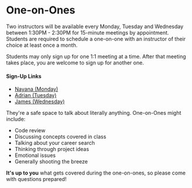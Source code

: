 # One-on-Ones

Two instructors will be available every Monday, Tuesday and Wednesday between 1:30PM - 2:30PM for 15-minute meetings by appointment. Students are required to schedule a one-on-one with an instructor of their choice at least once a month.

Students may only sign up for one 1:1 meeting at a time. After that meeting takes place, you are welcome to sign up for another one.

#### Sign-Up Links
- [Nayana (Monday)](https://calendar.google.com/calendar/selfsched?sstoken=UUlnakdPUlJhcWJQfGRlZmF1bHR8ZWI5YmQ4ZTdjMjYzMDJiOThlZmJlNTc5Yzc4NWQ3ZjY)
- [Adrian (Tuesday)](https://calendar.google.com/calendar/selfsched?sstoken=UVBlR2ZOcFVYMFo5fGRlZmF1bHR8ZjVlNGQyYTY0MjIwMjNhNTE0N2NlNWFkMDcwN2NkODk)
- [James (Wednesday)](https://calendar.google.com/calendar/selfsched?sstoken=UUFPVktPMnkzNjBUfGRlZmF1bHR8YTE1ZTUzMzZkYmEyY2EwNzUwOTNjM2I5OTI4YWFlM2Q)

They're a safe space to talk about literally anything. One-on-Ones might include:
- Code review
- Discussing concepts covered in class
- Talking about your career search
- Thinking through project ideas
- Emotional issues
- Generally shooting the breeze

**It's up to you** what gets covered during the one-on-ones, so please come with questions prepared!
